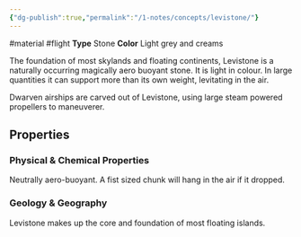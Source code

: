 ```yaml
---
{"dg-publish":true,"permalink":"/1-notes/concepts/levistone/"}
---
```


#material #flight
**Type** Stone
**Color** Light grey and creams

The foundation of most skylands and floating continents, Levistone is a naturally occurring magically aero buoyant stone. It is light in colour. In large quantities it can support more than its own weight, levitating in the air.

Dwarven airships are carved out of Levistone, using large steam powered propellers to maneuverer.

## Properties

### Physical & Chemical Properties

Neutrally aero-buoyant. A fist sized chunk will hang in the air if it dropped.

### Geology & Geography

Levistone makes up the core and foundation of most floating islands.